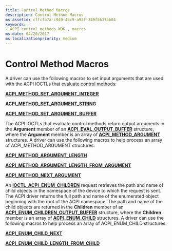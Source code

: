 ```yaml
---
title: Control Method Macros
description: Control Method Macros
ms.assetid: cffcfb7a-c949-4bc9-a92f-349f5637ab84
keywords:
- ACPI control methods WDK , macros
ms.date: 04/20/2017
ms.localizationpriority: medium
---
```


# Control Method Macros


A driver can use the following macros to set input arguments that are used with the ACPI IOCTLs that [evaluate control methods](evaluating-acpi-control-methods.md):

[**ACPI\_METHOD\_SET\_ARGUMENT\_INTEGER**](acpi-method-set-argument-integer.md)

[**ACPI\_METHOD\_SET\_ARGUMENT\_STRING**](acpi-method-set-argument-string.md)

[**ACPI\_METHOD\_SET\_ARGUMENT\_BUFFER**](acpi-method-set-argument-buffer.md)

The ACPI IOCTLs that evaluate control methods return output arguments in the **Argument** member of an [**ACPI\_EVAL\_OUTPUT\_BUFFER**](https://msdn.microsoft.com/library/windows/hardware/ff536123) structure, where the **Argument** member is an array of [**ACPI\_METHOD\_ARGUMENT**](https://msdn.microsoft.com/library/windows/hardware/ff536125) structures. A driver can use the following macros to help process an array of ACPI\_METHOD\_ARGUMENT structures:

[**ACPI\_METHOD\_ARGUMENT\_LENGTH**](acpi-method-argument-length.md)

[**ACPI\_METHOD\_ARGUMENT\_LENGTH\_FROM\_ARGUMENT**](acpi-method-argument-length-from-argument.md)

[**ACPI\_METHOD\_NEXT\_ARGUMENT**](acpi-method-next-argument.md)

An [**IOCTL\_ACPI\_ENUM\_CHILDREN**](https://msdn.microsoft.com/library/windows/hardware/ff536147) request retrieves the path and name of child objects in the namespace of the device to which the request is sent. The ACPI driver returns the full path and name of the enumerated object beginning with the root of the ACPI namespace. The path and name of the child objects are returned in the **Children** member of an [**ACPI\_ENUM\_CHILDREN\_OUTPUT\_BUFFER**](https://msdn.microsoft.com/library/windows/hardware/ff536112) structure, where the **Children** member is an array of [**ACPI\_ENUM\_CHILD**](https://msdn.microsoft.com/library/windows/hardware/ff536109) structures. A driver can use the following macros to help process an array of ACPI\_ENUM\_CHILD structures:

[**ACPI\_ENUM\_CHILD\_NEXT**](acpi-enum-child-next.md)

[**ACPI\_ENUM\_CHILD\_LENGTH\_FROM\_CHILD**](acpi-enum-child-length-from-child.md)

 

 




